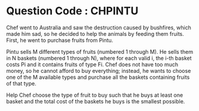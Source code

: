 # Question Code : CHPINTU

Chef went to Australia and saw the destruction caused by bushfires, which made him sad, so he decided to help the animals by feeding them fruits. First, he went to purchase fruits from Pintu.

Pintu sells M different types of fruits (numbered 1 through M). He sells them in N baskets (numbered 1 through N), where for each valid i, the i-th basket costs Pi and it contains fruits of type Fi. Chef does not have too much money, so he cannot afford to buy everything; instead, he wants to choose one of the M available types and purchase all the baskets containing fruits of that type.

Help Chef choose the type of fruit to buy such that he buys at least one basket and the total cost of the baskets he buys is the smallest possible.
